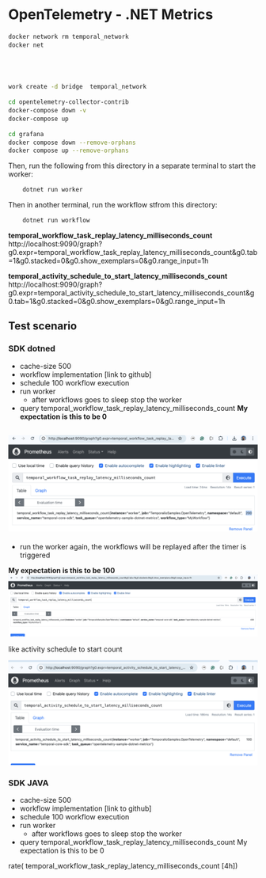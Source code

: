 # OpenTelemetry - .NET Metrics

```bash
docker network rm temporal_network
docker net




work create -d bridge  temporal_network

```

```bash
cd opentelemetry-collector-contrib
docker-compose down -v
docker-compose up 

```

```bash
cd grafana
docker compose down --remove-orphans
docker compose up --remove-orphans

```

Then, run the following from this directory in a separate terminal to start the worker:

```bash
    dotnet run worker
```

Then in another terminal, run the workflow stfrom this directory:

```bash
    dotnet run workflow
```

**temporal_workflow_task_replay_latency_milliseconds_count**
http://localhost:9090/graph?g0.expr=temporal_workflow_task_replay_latency_milliseconds_count&g0.tab=1&g0.stacked=0&g0.show_exemplars=0&g0.range_input=1h


**temporal_activity_schedule_to_start_latency_milliseconds_count**
http://localhost:9090/graph?g0.expr=temporal_activity_schedule_to_start_latency_milliseconds_count&g0.tab=1&g0.stacked=0&g0.show_exemplars=0&g0.range_input=1h






## Test scenario 
### SDK dotned
- cache-size 500
- workflow implementation [link to github]
- schedule 100 workflow execution
- run worker
    - after workflows goes to sleep stop the worker
- query temporal_workflow_task_replay_latency_milliseconds_count **My expectation is this to be 0**

![Screenshot 2024-10-25 at 16.02.43.png](Screenshot%202024-10-25%20at%2016.02.43.png)
- 
- run the worker again, the workflows will be replayed after the timer is triggered

**My expectation is this to be 100**
![Screenshot 2024-10-25 at 16.08.31.png](Screenshot%202024-10-25%20at%2016.08.31.png)


like activity schedule to start count 

![Screenshot 2024-10-25 at 16.06.46.png](Screenshot%202024-10-25%20at%2016.06.46.png)
### SDK JAVA
- cache-size 500
- workflow implementation [link to github]
- schedule 100 workflow execution
- run worker
    - after workflows goes to sleep stop the worker
- query temporal_workflow_task_replay_latency_milliseconds_count My expectation is this to be 0


rate(  temporal_workflow_task_replay_latency_milliseconds_count [4h])